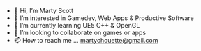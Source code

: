 - 👋 Hi, I’m Marty Scott
- 👀 I’m interested in Gamedev,  Web Apps & Productive Software
- 🌱 I’m currently learning UE5 C++ & OpenGL
- 💞️ I’m looking to collaborate on games or apps
- 📫 How to reach me ... martychouette@gmail.com

<!---
MartyChouette/MartyChouette is a ✨ special ✨ repository because its `README.md` (this file) appears on your GitHub profile.
You can click the Preview link to take a look at your changes.
--->
